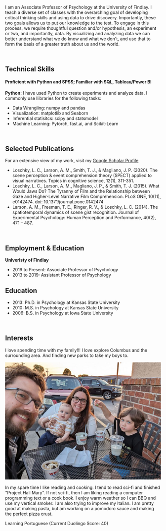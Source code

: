 I am an Associate Professor of Psychology at the University of Findlay.  I teach a diverse set of classes with the overarching goal of developing critical thinking skills and using data to drive discovery.  Importantly, these two goals allows us to put our knowledge to the test.  To engage in this process, we require thoughtful question and/or hypothesis, an experiment or two, and importantly, data.  By visualizing and analyzing data we can better understand what we do know and what we don't, and use that to form the basis of a greater truth about us and the world.   

<br>

## Technical Skills
#### Proficient with Python and SPSS; Familiar with SQL, Tableau/Power BI

**Python:** I have used Python to create experiments and analyze data.  I commonly use llibraries for the following tasks:   
 - Data Wrangling: numpy and pandas
 - Visualization: matplotlib and Seaborn
 - Inferential statisitcs:  scipy and statsmodel
 - Machine Learning:  Pytorch, fast.ai, and Scikit-Learn

<br>
 
## Selected Publications
For an extensive view of my work, visit my [Google Scholar Profile](https://scholar.google.com/citations?hl=en&user=NJPdoTAAAAAJ&view_op=list_works&sortby=pubdate)
- Loschky, L. C., Larson, A. M., Smith, T. J., & Magliano, J. P. (2020). The scene perception & event comprehension theory (SPECT) applied to visual narratives. Topics in cognitive science, 12(1), 311-351.
- Loschky, L. C., Larson, A. M., Magliano, J. P., & Smith, T. J. (2015). What Would Jaws Do? The Tyranny of Film and the Relationship between Gaze and Higher-Level Narrative Film Comprehension. PLoS ONE, 10(11), e0142474. doi: 10.1371/journal.pone.0142474
- Larson, A. M., Freeman, T. E., Ringer, R. V., & Loschky, L. C. (2014). The spatiotemporal dynamics of scene gist recognition. Journal of Experimental Psychology: Human Perception and Performance, 40(2), 471 – 487.

<br>

## Employment & Education 
**Univeristy of Findlay**
- 2019 to Present: Associate Professor of Psychology
- 2013 to 2019: Assistant Professor of Psychology
    
## Education
- 2013: Ph.D. in Psychology at Kansas State University
- 2010: M.S. in Psychology at Kansas State University
- 2006: B.S. in Psychology at Iowa State University

<br>
  
## Interests
I love spending time with my family!!!  I love explore Columbus and the surrounding area.  And finding new parks to take my boys to. 
 
![The Larson family!](/theme/img/family_resized.jpg)

In my spare time I like reading and cooking.  I tend to read sci-fi and finished "Project Hail Mary".  If not sci-fi, then I am liking reading a computer programming text or a cook book.  I enjoy warm weather so I can BBQ and use my vertical smoker.  I am also trying to improve my Italian.  I am pretty good at making pasta, but am working on a pomodoro sauce and making the perfect pizza crust.  

Learning Portuguese  (Current Duolingo Score: 40)

